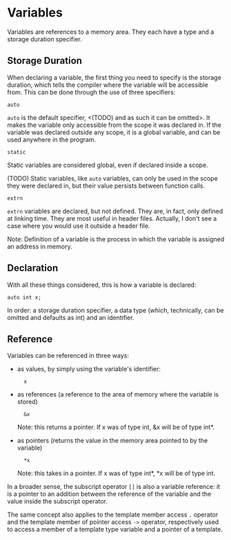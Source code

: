 # Variables

Variables are references to a memory area. They each have a type and a storage duration specifier.

## Storage Duration

When declaring a variable, the first thing you need to specify is the storage duration, which tells the compiler where the variable will be accessible from. This can be done through the use of three specifiers:

    auto

`auto` is the default specifier, <(TODO) and as such it can be omitted>. It makes the variable only accessible from the scope it was declared in. If the variable was declared outside any scope, it is a global variable, and can be used anywhere in the program.

    static

Static variables are considered global, even if declared inside a scope.

(TODO) Static variables, like `auto` variables, can only be used in the scope they were declared in, but their value persists between function calls.

    extrn

`extrn` variables are declared, but not defined. They are, in fact, only defined at linking time. They are most useful in header files. Actually, I don't see a case where you would use it outside a header file.

Note: Definition of a variable is the process in which the variable is assigned an address in memory.

## Declaration

With all these things considered, this is how a variable is declared:

    auto int x;

In order: a storage duration specifier, a data type (which, technically, can be omitted and defaults as int) and an identifier.

## Reference

Variables can be referenced in three ways:

- as values, by simply using the variable's identifier:

        x

- as references (a reference to the area of memory where the variable is stored)

        &x
    
    Note: this returns a pointer. If x was of type int, &x will be of type int*.

- as pointers (returns the value in the memory area pointed to by the variable)

        *x

    Note: this takes in a pointer. If x was of type int*, *x will be of type int.

In a broader sense, the subscript operator `[]` is also a variable reference: it is a pointer to an addition between the reference of the variable and the value inside the subscript operator.

The same concept also applies to the template member access `.` operator and the template member of pointer access `->` operator, respectively used to access a member of a template type variable and a pointer of a template.